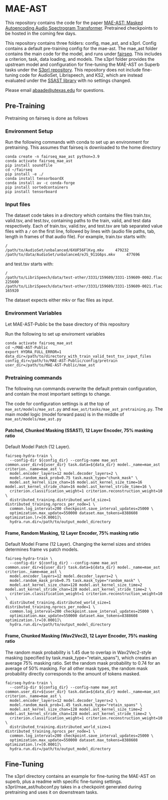 # MAE-AST
This repository contains the code for the paper [MAE-AST: Masked Autoencoding Audio Spectrogram Transformer](https://arxiv.org/abs/2203.16691). Pretrained checkpoints to be hosted in the coming few days.

This repository contains three folders: config, mae_ast, and s3prl. Config contains a default pre-training config for the mae-ast. The mae_ast folder contains the main code for the model, and runs under [fairseq](https://github.com/facebookresearch/fairseq). This includes a criterion, task, data loading, and models. The s3prl folder provides the upstream model and configuration for fine-tuning the MAE-AST on Superb tasks under the [S3prl repository](https://github.com/s3prl/s3prl). This repository does not include fine-tuning code for AudioSet, Librispeech, and KS2, which are instead evaluated under the [SSAST library](https://github.com/YuanGongND/ssast) with no settings changed.

Please email abaade@utexas.edu for questions.

## Pre-Training

Pretraining on fairseq is done as follows

### Environment Setup
Run the following commands with conda to set up an environment for pretraining. This assumes that fairseq is downloaded to the home directory
```
conda create -n fairseq_mae_ast python=3.9
conda activate fairseq_mae_ast
pip install soundfile
cd ~/fairseq
pip install -e ./
conda install tensorboardX
conda install av -c conda-forge
pip install sortedcontainers
pip install tensorboard
```

### Input files
The dataset code takes in a directory which contains the files train.tsv, valid.tsv, and test.tsv, containing paths to the train, valid, and test data respectively. Each of train.tsv, valid.tsv, and test.tsv are tab separated value files with a ``/`` on the first line, followed by lines with (audio file paths, tab, length in frames of that audio file). For example, train.tsv starts with:
```
/
/path/to/AudioSet/unbalanced/6XUF56FlKvg.mkv     479232
/path/to/data/AudioSet/unbalanced/eJS_911G6ps.mkv     477696
```
and test.tsv starts with:
```
/
/path/to/LibriSpeech/data/test-other/3331/159609/3331-159609-0002.flac       225600
/path/to/LibriSpeech/data/test-other/3331/159609/3331-159609-0021.flac       165920
```
The dataset expects either mkv or flac files as input.

### Environment Variables
Let MAE-AST-Public be the base directory of this repository

Run the following to set up enviroment variables
```
conda activate fairseq_mae_ast
cd ~/MAE-AST-Public
export HYDRA_FULL_ERROR=1
data_dir=/path/to/directory_with_train_valid_test_tsv_input_files
config_dir=/path/to/MAE-AST-Public/config/pretrain
user_dir=/path/to/MAE-AST-Public/mae_ast
```

### Pretraining commands
The following run commands overwrite the default pretrain configuration, and contain the most important settings to change.

The code for configuration settings is at the top of ``mae_ast/models/mae_ast.py`` and ``mae_ast/tasks/mae_ast_pretraining.py``. The main model logic (model forward pass) is in the middle of ``mae_ast/models/mae_ast.py``

#### Patched, Chunked Masking (SSAST), 12 Layer Encoder, 75% masking ratio
Default Model Patch (12 Layer).
```
fairseq-hydra-train \
  --config-dir ${config_dir} --config-name mae_ast common.user_dir=${user_dir} task.data=${data_dir} model._name=mae_ast criterion._name=mae_ast \
  model.encoder_layers=12 model.decoder_layers=2 \
  model.random_mask_prob=0.75 task.mask_type="chunk_mask" \
  model.ast_kernel_size_chan=16 model.ast_kernel_size_time=16 model.ast_kernel_stride_chan=16 model.ast_kernel_stride_time=16 \
  criterion.classification_weight=1 criterion.reconstruction_weight=10 \
  distributed_training.distributed_world_size=1 distributed_training.nprocs_per_node=1 \
  common.log_interval=200 checkpoint.save_interval_updates=25000 \
  optimization.max_update=550000 dataset.max_tokens=8388608 optimization.lr=[0.0001]\
  hydra.run.dir=/path/to/output_model_directory
```

#### Frame, Random Masking, 12 Layer Encoder, 75% masking ratio
Default Model Frame (12 Layer).
Changing the kernel sizes and strides determines frame vs patch models.
```
fairseq-hydra-train \
  --config-dir ${config_dir} --config-name mae_ast common.user_dir=${user_dir} task.data=${data_dir} model._name=mae_ast criterion._name=mae_ast \
  model.encoder_layers=12 model.decoder_layers=2 \
  model.random_mask_prob=0.75 task.mask_type="random_mask" \
  model.ast_kernel_size_chan=128 model.ast_kernel_size_time=2 model.ast_kernel_stride_chan=128 model.ast_kernel_stride_time=2 \
  criterion.classification_weight=1 criterion.reconstruction_weight=10 \
  distributed_training.distributed_world_size=1 distributed_training.nprocs_per_node=1 \
  common.log_interval=200 checkpoint.save_interval_updates=25000 \
  optimization.max_update=550000 dataset.max_tokens=8388608 optimization.lr=[0.0001]\
  hydra.run.dir=/path/to/output_model_directory
```

#### Frame, Chunked Masking (Wav2Vec2), 12 Layer Encoder, 75% masking ratio
The random mask probability is 1.45 due to overlap in Wav2Vec2-style masking (specified by task.mask_type="retain_spans"), which creates an average 75% masking ratio.
Set the random mask probability to 0.74 for an average of 50% masking. For all other mask types, the random mask probability directly corresponds to the amount of tokens masked.
```
fairseq-hydra-train \
  --config-dir ${config_dir} --config-name mae_ast common.user_dir=${user_dir} task.data=${data_dir} model._name=mae_ast criterion._name=mae_ast \
  model.encoder_layers=12 model.decoder_layers=2 \
  model.random_mask_prob=1.45 task.mask_type="retain_spans" \
  model.ast_kernel_size_chan=128 model.ast_kernel_size_time=2 model.ast_kernel_stride_chan=128 model.ast_kernel_stride_time=2 \
  criterion.classification_weight=1 criterion.reconstruction_weight=10 \
  distributed_training.distributed_world_size=1 distributed_training.nprocs_per_node=1 \
  common.log_interval=200 checkpoint.save_interval_updates=25000 \
  optimization.max_update=550000 dataset.max_tokens=8388608 optimization.lr=[0.0001]\
  hydra.run.dir=/path/to/output_model_directory
```

## Fine-Tuning
The s3prl directory contains an example for fine-tuning the MAE-AST on superb, plus a readme with specific fine-tuning settings. s3prl/mae_ast/hubconf.py takes in a checkpoint generated during pretraining and uses it on downstream tasks.
